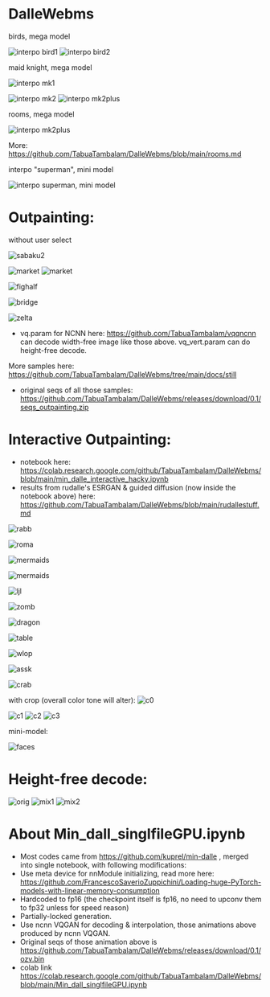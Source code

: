 # DalleWebms

birds, mega model

![interpo bird1](https://github.com/TabuaTambalam/DalleWebms/blob/main/docs/bird1.gif?raw=true) ![interpo bird2](https://github.com/TabuaTambalam/DalleWebms/blob/main/docs/bird2.gif?raw=true)

maid knight, mega model

![interpo mk1](https://github.com/TabuaTambalam/DalleWebms/blob/main/docs/maidknightB.gif?raw=true)

![interpo mk2](https://github.com/TabuaTambalam/DalleWebms/blob/main/docs/maidknight0.gif?raw=true) ![interpo mk2plus](https://github.com/TabuaTambalam/DalleWebms/blob/main/docs/maidknight1.gif?raw=true)

rooms, mega model

![interpo mk2plus](https://github.com/TabuaTambalam/DalleWebms/blob/main/docs/room.gif?raw=true)

More: https://github.com/TabuaTambalam/DalleWebms/blob/main/rooms.md

interpo "superman", mini model

![interpo superman, mini model](https://github.com/TabuaTambalam/DalleWebms/blob/main/docs/interpo_mini.gif?raw=true)

# Outpainting:
without user select

![sabaku2](https://github.com/TabuaTambalam/DalleWebms/blob/main/docs/still/sbk0_2.png?raw=true)

![market](https://github.com/TabuaTambalam/DalleWebms/blob/main/docs/still/kof0_0.png?raw=true)
![market](https://github.com/TabuaTambalam/DalleWebms/blob/main/docs/still/kof0_1.png?raw=true)

![fighalf](https://github.com/TabuaTambalam/DalleWebms/blob/main/docs/still/genshn0.png?raw=true)

![bridge](https://github.com/TabuaTambalam/DalleWebms/blob/main/docs/still/brg4_0.png?raw=true)

![zelta](https://github.com/TabuaTambalam/DalleWebms/blob/main/docs/still/zlt0_2.png?raw=true)

- vq.param for NCNN here: https://github.com/TabuaTambalam/vqqncnn
can decode width-free image like those above. vq_vert.param can do height-free decode.

More samples here: https://github.com/TabuaTambalam/DalleWebms/tree/main/docs/still
- original seqs of all those samples: https://github.com/TabuaTambalam/DalleWebms/releases/download/0.1/seqs_outpainting.zip

# Interactive Outpainting:
- notebook here: https://colab.research.google.com/github/TabuaTambalam/DalleWebms/blob/main/min_dalle_interactive_hacky.ipynb
- results from rudalle's ESRGAN & guided diffusion (now inside the notebook above) here: https://github.com/TabuaTambalam/DalleWebms/blob/main/rudallestuff.md

![rabb](https://github.com/TabuaTambalam/DalleWebms/blob/main/docs/still/rabbits.png?raw=true)

![roma](https://github.com/TabuaTambalam/DalleWebms/blob/main/docs/still/roma0.png?raw=true)

![mermaids](https://github.com/TabuaTambalam/DalleWebms/blob/main/docs/still/mermaids.png?raw=true)

![mermaids](https://github.com/TabuaTambalam/DalleWebms/blob/main/docs/still/sea.png?raw=true)

![ljl](https://github.com/TabuaTambalam/DalleWebms/blob/main/docs/still/sele9.png?raw=true)

![zomb](https://github.com/TabuaTambalam/DalleWebms/blob/main/docs/still/zomb.png?raw=true)

![dragon](https://github.com/TabuaTambalam/DalleWebms/blob/main/docs/still/6-2.png?raw=true)

![table](https://github.com/TabuaTambalam/DalleWebms/blob/main/docs/still/sele6.png?raw=true)

![wlop](https://github.com/TabuaTambalam/DalleWebms/blob/main/docs/still/11-2.png?raw=true)

![assk](https://github.com/TabuaTambalam/DalleWebms/blob/main/docs/still/asska.png?raw=true)

![crab](https://github.com/TabuaTambalam/DalleWebms/blob/main/docs/still/2-7.png?raw=true)

with crop (overall color tone will alter):
![c0](https://github.com/TabuaTambalam/DalleWebms/blob/main/docs/still/china0.png?raw=true)

![c1](https://github.com/TabuaTambalam/DalleWebms/blob/main/docs/still/china_c1.png?raw=true)
![c2](https://github.com/TabuaTambalam/DalleWebms/blob/main/docs/still/china_c2.png?raw=true)
![c3](https://github.com/TabuaTambalam/DalleWebms/blob/main/docs/still/china_c3.png?raw=true)

mini-model:

![faces](https://github.com/TabuaTambalam/DalleWebms/blob/main/docs/still/sele8.png?raw=true)

# Height-free decode:
![orig](https://github.com/TabuaTambalam/DalleWebms/blob/main/docs/still/imgpix.png?raw=true) ![mix1](https://github.com/TabuaTambalam/DalleWebms/blob/main/docs/still/imgtok.png?raw=true) ![mix2](https://github.com/TabuaTambalam/DalleWebms/blob/main/docs/still/mergg.png?raw=true)

# About Min_dall_singlfileGPU.ipynb

- Most codes came from https://github.com/kuprel/min-dalle , merged into single notebook, with following modifications:
- Use meta device for nnModule initializing, read more here: https://github.com/FrancescoSaverioZuppichini/Loading-huge-PyTorch-models-with-linear-memory-consumption
- Hardcoded to fp16 (the checkpoint itself is fp16, no need to upconv them to fp32 unless for speed reason)
- Partially-locked generation.
- Use ncnn VQGAN for decoding & interpolation, those animations above produced by ncnn VQGAN.
- Original seqs of those animation above is https://github.com/TabuaTambalam/DalleWebms/releases/download/0.1/ozv.bin
- colab link https://colab.research.google.com/github/TabuaTambalam/DalleWebms/blob/main/Min_dall_singlfileGPU.ipynb
